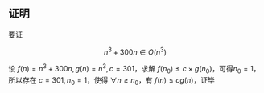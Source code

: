 ## 证明
要证 

$$n^3+300n \in O(n^3)$$

设 $f(n)= n^3+300n,g(n)=n^3,c=301$，求解 $f(n_0) \leq c\times g(n_0)$，可得$n_0 = 1$，所以存在 $c=301,n_0=1$，使得 $\forall n \geq n_0$，有 $f(n) \leq cg(n)$，证毕